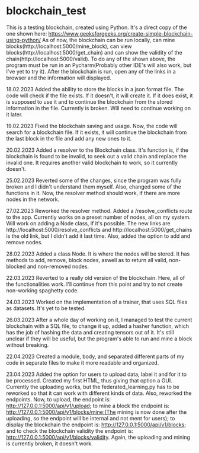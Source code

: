# blockchain_test

This is a testing blockchain, created using Python. It's a direct copy of the one shown here: https://www.geeksforgeeks.org/create-simple-blockchain-using-python/
As of now, the blockchain can be run locally, can mine blocks(http://localhost:5000/mine_block), can view blocks(http://localhost:5000/get_chain) and can show the validity of the chain(http://localhost:5000/valid).
To do any of the shown above, the program must be run in an Pycharm(Probably other IDE's will also work, but I've yet to try it). After the blockchain is run, open any of the links in a browser and the information will displayed.

18.02.2023
Added the ability to store the blocks in a json format file. The code will check if the file exists. If it doesn't, it will create it. If it does exist, it is supposed to use it and to continue the blockchain from the stored information in the file. Currently is broken. Will need to continue working on it later.

19.02.2023
Fixed the blockchain saving and usage. Now, the code will search for a blockchain file. If it exists, it will continue the blockchain from the last block in the file and add any new ones to it.

20.02.2023
Added a resolver to the Blockchain class. It's function is, if the blockchain is found to be invalid, to seek out a valid chain and replace the invalid one. It requires another valid blockchain to work, so it currently doesn't.

25.02.2023
Reverted some of the changes, since the program was fully broken and I didn't understand them myself. Also, changed some of the functions in it. Now, the resolver method should work, if there are more nodes in the network.

27.02.2023
Reworked the resolver method. Added a /resolve_conflicts route to the app. Currently works on a preset number of nodes, all on my system. Will work on adding a Node class, if it's possible. The new links are http://localhost:5000/resolve_conflicts and http://localhost:5000/get_chains is the old link, but I didn't add it last time. Also, added the option to add and remove nodes.

28.02.2023
Added a class Node. It is where the nodes will be stored. It has methods to add, remove, block nodes, aswell as to return all valid, non-blocked and non-removed nodes.

22.03.2023
Reverted to a really old version of the blockchain. Here, all of the functionalities work. I'll continue from this point and try to not create non-working spaghetty code.

24.03.2023
Worked on the implementation of a trainer, that uses SQL files as datasets. It's yet to be tested.

26.03.2023
After a whole day of working on it, I managed to test the current blockchain with a SQL file, to change it up, added a hasher function, which has the job of hashing the data and creating tensors out of it. It's still unclear if they will be useful, but the program's able to run and mine a block without breaking.

22.04.2023
Created a module, body, and separated different parts of my code in separate files to make it more readable and organized.

23.04.2023
Added the option for users to upload data, label it and for it to be processed. Created my first HTML, thus giving that option a GUI. Currently the uploading works, but the federated_learning.py has to be reworked so that it can work with different kinds of data. Also, reworked the endpoints. Now, to upload, the endpoint is: http://127.0.0.1:5000/api/v1/upload; to mine a block the endpoint is: http://127.0.0.1:5000/api/v1/blocks/mine;(The mining is now done after the uploading, so the endpoint will be internal and not ment for users); to display the blockchain the endpoint is: http://127.0.0.1:5000/api/v1/blocks; and to check the blockchain validity the endpoint is: http://127.0.0.1:5000/api/v1/blocks/validity.
Again, the uploading and mining is currently broken, it doesn't work.
